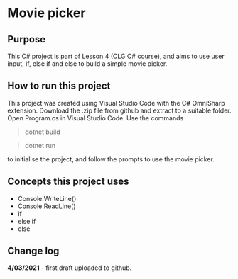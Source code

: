 # Movie picker

## Purpose
This C# project is part of Lesson 4 (CLG C# course), and aims to use user input, if, else if and else to build a simple movie picker.

## How to run this project
This project was created using Visual Studio Code with the C# OmniSharp extension. Download the .zip file from github and extract to a suitable folder. Open Program.cs in Visual Studio Code. Use the commands

> dotnet build

> dotnet run

to initialise the project, and follow the prompts to use the movie picker.

## Concepts this project uses

- Console.WriteLine()
- Console.ReadLine()
- if
- else if
- else

## Change log

**4/03/2021** - first draft uploaded to github.
